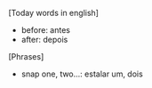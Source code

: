 [Today words in english]
- before: antes
- after: depois


[Phrases]
- snap one, two...: estalar um, dois
